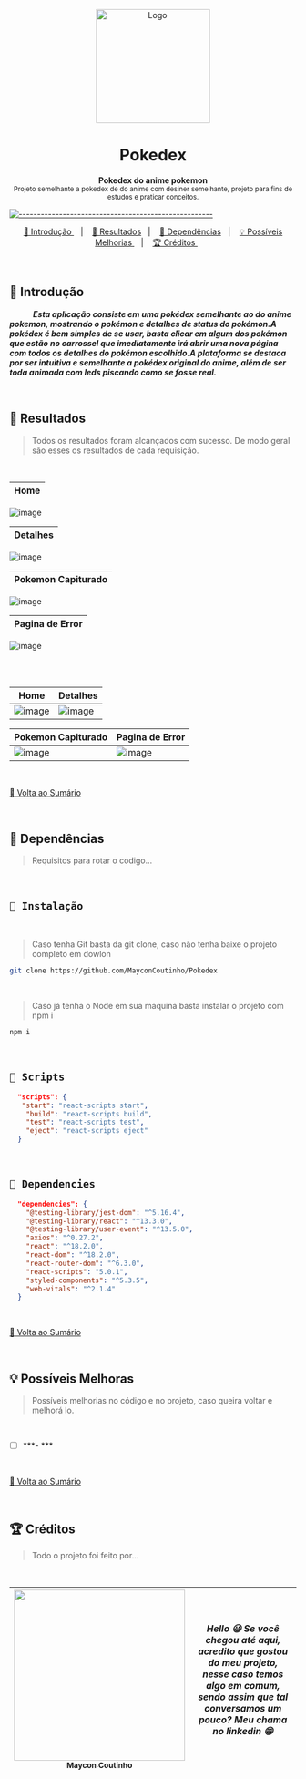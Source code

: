 <p align="center">
  <img src="https://user-images.githubusercontent.com/60453269/234271107-dfd120da-82fc-42ed-95f2-45d6561d2f6e.png" alt="Logo" width="200" height="200" />
</p>


<h1 align="center"> Pokedex </h1>

<a id="Sumário"></a>


<p align="center">
  <b> Pokedex do anime pokemon</b></br>
  <sub>  Projeto semelhante a pokedex de do anime com desiner semelhante, projeto para fins de estudos e praticar conceitos.
  <sub>
</p>


[![-----------------------------------------------------](https://raw.githubusercontent.com/andreasbm/readme/master/assets/lines/colored.png)](#table-of-contents)

<p align="center">
  <a href="#Introdução"> 🧩 Introdução </a>&nbsp;&nbsp;&nbsp;|&nbsp;&nbsp;&nbsp;
  <a href="#Resultados"> 🚀 Resultados</a>&nbsp;&nbsp;&nbsp;|&nbsp;&nbsp;&nbsp;
  <a href="#Dependências"> 🧪 Dependências</a>&nbsp;&nbsp;&nbsp;|&nbsp;&nbsp;&nbsp;
  <a href="#Ideias">💡 Possíveis Melhorias </a>&nbsp;&nbsp;&nbsp;|&nbsp;&nbsp;&nbsp;
  <a href="#Creditos"> 🏆 Créditos </a>&nbsp;&nbsp;&nbsp;&nbsp;&nbsp;&nbsp;
</p>
 
<br/>



<a id="Introdução"></a>
## 🧩 Introdução 

  ***⠀⠀⠀⠀Esta aplicação consiste em uma pokédex semelhante ao do anime pokemon, mostrando o pokémon e detalhes de status do pokémon.A pokédex é bem simples de se usar, basta clicar em algum dos pokémon que estão no carrossel que imediatamente irá abrir uma nova página com todos os detalhes do pokémon escolhido.A plataforma se destaca por ser intuitiva e semelhante a pokédex original do anime, além de ser toda animada com leds piscando como se fosse real.***

<br/>


<a id="Resultados"></a>
## 🚀 Resultados 
  > Todos os resultados foram alcançados com sucesso. De modo geral são esses os resultados de cada requisição. 

 <br/>

| Home |
|---|
![image](https://user-images.githubusercontent.com/60453269/234271633-d6893e11-8347-447b-a3fd-4cc2fe063c6e.png)


| Detalhes |
|---|
![image](https://user-images.githubusercontent.com/60453269/234271761-2d9c14d0-dfa0-4537-a431-4ee2ae99787c.png)

| Pokemon Capiturado |
|---|
![image](https://user-images.githubusercontent.com/60453269/234271871-f1a8ee2d-7e7b-4852-bef6-e53e9a98e2d8.png)

| Pagina de Error |
|---|
![image](https://user-images.githubusercontent.com/60453269/234286883-01411c3c-e16d-4d2e-b8da-1e225c2b7989.png)

<br /> 
<br /> 

<div align="center">  

| Home | Detalhes |
|---|---|
![image](https://user-images.githubusercontent.com/60453269/234287764-fb7646ad-5b52-48cd-97ed-3498522a64e2.png)|![image](https://user-images.githubusercontent.com/60453269/234287972-e2e2fa93-dfe7-4f75-b553-05b37db12532.png)


| Pokemon Capiturado | Pagina de Error |
|---|---|
![image](https://user-images.githubusercontent.com/60453269/234288216-6b1cd111-2d8d-4e61-bc2a-bf0e4ed4cbba.png)|![image](https://user-images.githubusercontent.com/60453269/234288746-760086b4-ff34-46ac-91a3-418f6a1d4c96.png)

</div>

<br /> 

<a href="#Sumário"> 📖 Volta ao Sumário </a>

<br /> 

<a id="Dependências"></a>
## 🧪 Dependências
> Requisitos para rotar o codigo...

<br/>

## `📖 Instalação` 
  
  
 <br /> 

> Caso tenha Git basta da git clone, caso não tenha baixe o projeto completo em dowlon

```BASH
git clone https://github.com/MayconCoutinho/Pokedex
```

<br /> 

> Caso já tenha o Node em sua maquina basta instalar o projeto com npm i

```BASH
npm i 
```

<br /> 

## `📖 Scripts` 

```JSON
  "scripts": {
   "start": "react-scripts start",
    "build": "react-scripts build",
    "test": "react-scripts test",
    "eject": "react-scripts eject"
  }

```

<br/>

## `📖 Dependencies` 

```JSON
  "dependencies": {
    "@testing-library/jest-dom": "^5.16.4",
    "@testing-library/react": "^13.3.0",
    "@testing-library/user-event": "^13.5.0",
    "axios": "^0.27.2",
    "react": "^18.2.0",
    "react-dom": "^18.2.0",
    "react-router-dom": "^6.3.0",
    "react-scripts": "5.0.1",
    "styled-components": "^5.3.5",
    "web-vitals": "^2.1.4"
  }

```

<br/>

<a href="#Sumário"> 📖 Volta ao Sumário </a>

<br /> 

<a id="Ideias"></a>
## 💡 Possíveis Melhoras
> Possíveis melhorias no código e no projeto, caso queira voltar e melhorá lo.

<br /> 

- [ ] ***- *** 


<br/>

<a href="#Sumário"> 📖 Volta ao Sumário </a>

<br /> 

<a id="Creditos"></a>
## 🏆 Créditos
> Todo o projeto foi feito por...
  
<br /> 

<div > 

| [<img src="https://user-images.githubusercontent.com/60453269/217899761-dc2d4e4b-3336-419d-9076-79304290aa0a.png" width=300><br><sub> Maycon Coutinho </sub>](https://www.linkedin.com/in/maycon-coutinho/) | ***Hello 😃 Se você chegou até aqui, acredito que gostou do meu projeto, nesse caso temos algo em comum, sendo assim que tal conversamos um pouco? Meu chama no linkedin 😁*** | 
|---|---|

</div> 
  
<br /> 

